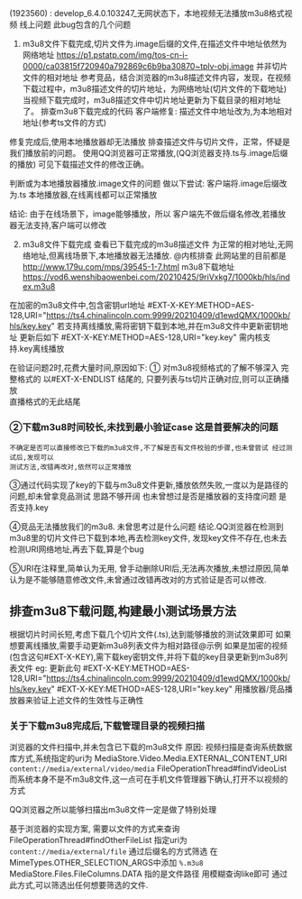    (1923560) : develop_6.4.0.103247_无网状态下，本地视频无法播放m3u8格式视频 线上问题
   此bug包含的几个问题
1. m3u8文件下载完成,切片文件为.image后缀的文件,在描述文件中地址依然为网络地址 https://p1.pstatp.com/img/tos-cn-i-0000/ca03815f720940a792869c6b9ba30870~tplv-obj.image
并非切片文件的相对地址
参考竞品，结合浏览器的m3u8描述文件内容，发现，在视频下载过程中，m3u8描述文件的切片地址，为网络地址(切片文件的下载地址)
当视频下载完成时，m3u8描述文件中切片地址更新为下载目录的相对地址了。
排查m3u8下载完成的代码
客户端修复: 描述文件中地址改为,为本地相对地址(参考ts文件的方式)

修复完成后,使用本地播放器却无法播放
 排查描述文件与切片文件，正常，怀疑是我们播放前的问题。
使用QQ浏览器可正常播放,(QQ浏览器支持.ts与.image后缀的播放) 可见下载描述文件的修改正确。

判断或为本地播放器播放.image文件的问题
做以下尝试: 客户端将.image后缀改为.ts
本地播放器,在线离线都可以正常播放

结论:
由于在线场景下，image能够播放，所以
客户端先不做后缀名修改,若播放器无法支持,客户端可以修改

2. m3u8文件下载完成
查看已下载完成的m3u8描述文件
为正常的相对地址,无网络地址,但离线场景下,本地播放器无法播放. @内核排查
此网站里的目前都是
http://www.179u.com/mps/39545-1-7.html
m3u8下载地址
https://vod6.wenshibaowenbei.com/20210425/9riVxkg7/1000kb/hls/index.m3u8

在加密的m3u8文件中,包含密钥url地址
#EXT-X-KEY:METHOD=AES-128,URI="https://ts4.chinalincoln.com:9999/20210409/d1ewdQMX/1000kb/hls/key.key"
若支持离线播放,需将密钥下载到本地,并在m3u8文件中更新密钥地址
更新后如下
#EXT-X-KEY:METHOD=AES-128,URI="key.key"
需内核支持.key离线播放

在验证问题2时,花费大量时间,原因如下:
① 对m3u8视频格式的了解不够深入
    完整格式的 以#EXT-X-ENDLIST 结尾的, 只要列表与ts切片正确对应,则可以正确播放  
    直播格式的无此结尾
    
### ②下载m3u8时间较长,未找到最小验证case  这是首要解决的问题
    不确定是否可以直接修改已下载的m3u8文件,不了解是否有文件校验的步骤,也未曾尝试 经过测试后,发现可以
    测试方法,改错再改对,依然可以正常播放

③通过代码实现了key的下载与m3u8文件更新,播放依然失败,一度以为是路径的问题,却未曾拿竞品测试 思路不够开阔
    也未曾想过是否是播放器的支持度问题 是否支持.key

④竞品无法播放我们的m3u8. 未曾思考过是什么问题
    结论.QQ浏览器在检测到m3u8里的切片文件已下载到本地,再去检测key文件, 发现key文件不存在,也未去检测URI网络地址,再去下载,算是个bug

⑤URI在注释里,简单认为无用, 曾手动删除URI后,无法再次播放,未想过原因,简单认为是不能够随意修改文件,未曾通过改错再改对的方式验证是否可以修改.

## 排查m3u8下载问题,构建最小测试场景方法
根据切片时间长短,考虑下载几个切片文件(.ts),达到能够播放的测试效果即可
如果想要离线播放,需要手动更新m3u8列表文件为相对路径@示例
如果是加密的视频(包含这句#EXT-X-KEY),需下载key密钥文件,并将下载的key目录更新到m3u8列表文件
eg: 更新此句
#EXT-X-KEY:METHOD=AES-128,URI="https://ts4.chinalincoln.com:9999/20210409/d1ewdQMX/1000kb/hls/key.key"
#EXT-X-KEY:METHOD=AES-128,URI="key.key"
用播放器/竞品播放器来验证上述文件的生效性与正确性


### 关于下载m3u8完成后,下载管理目录的视频扫描
浏览器的文件扫描中,并未包含已下载的m3u8文件
原因: 视频扫描是查询系统数据库方式,系统指定的uri为 MediaStore.Video.Media.EXTERNAL_CONTENT_URI `content://media/external/video/media`
FileOperationThread#findVideoList
而系统本身不是不m3u8文件,这一点可在手机文件管理器下确认,打开不以视频的方式

QQ浏览器之所以能够扫描出m3u8文件一定是做了特别处理

基于浏览器的实现方案, 需要以文件的方式来查询
FileOperationThread#findOtherFileList 指定uri为 `content://media/external/file`
通过后缀名的方式筛选 在MimeTypes.OTHER_SELECTION_ARGS中添加 `%.m3u8` MediaStore.Files.FileColumns.DATA 指的是文件路径 用模糊查询like即可 通过此方式,可以筛选出任何想要筛选的文件.




